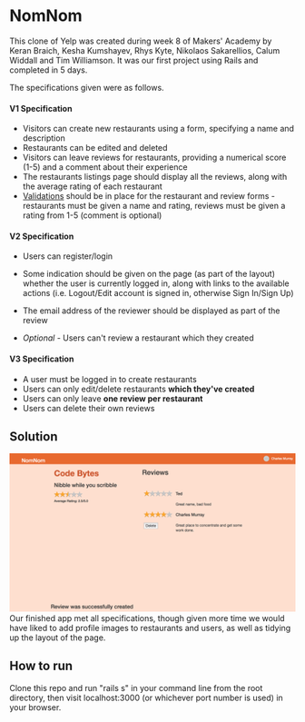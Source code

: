 # NomNom

This clone of Yelp was created during week 8 of Makers' Academy by Keran Braich, Kesha Kumshayev, Rhys Kyte, Nikolaos Sakarellios, Calum Widdall and Tim Williamson. It was our first project using Rails and completed in 5 days.

The specifications given were as follows.

#### V1 Specification

- Visitors can create new restaurants using a form, specifying a name and description
- Restaurants can be edited and deleted
- Visitors can leave reviews for restaurants, providing a numerical score (1-5) and a comment about their experience
- The restaurants listings page should display all the reviews, along with the average rating of each restaurant
- [Validations](https://github.com/makersacademy/course/blob/master/walkthroughs/validations.md) should be in place for the restaurant and review forms - restaurants must be given a name and rating, reviews must be given a rating from 1-5 (comment is optional)

#### V2 Specification

* Users can register/login

* Some indication should be given on the page (as part of the layout) whether the user is currently logged in, along with links to the available actions (i.e. Logout/Edit account is signed in, otherwise Sign In/Sign Up)
* The email address of the reviewer should be displayed as part of the review
* *Optional* - Users can't review a restaurant which they created

#### V3 Specification

* A user must be logged in to create restaurants
* Users can only edit/delete restaurants **which they've created**
* Users can only leave **one review per restaurant**
* Users can delete their own reviews

## Solution
![Screenshot](/public/NomNom-screenshot.png)
Our finished app met all specifications, though given more time we would have liked to add profile images to restaurants and users, as well as tidying up the layout of the page.

## How to run
Clone this repo and run "rails s" in your command line from the root directory, then visit localhost:3000 (or whichever port number is used) in your browser.
